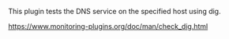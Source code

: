 This plugin tests the DNS service on the specified host using dig.

https://www.monitoring-plugins.org/doc/man/check_dig.html